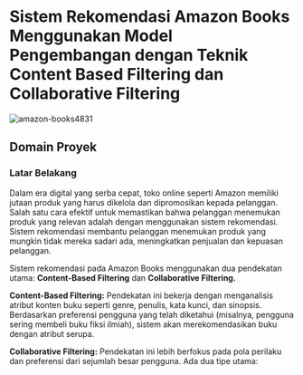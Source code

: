 # **Sistem Rekomendasi Amazon Books Menggunakan Model Pengembangan dengan Teknik Content Based Filtering dan Collaborative Filtering**
![amazon-books4831](https://github.com/user-attachments/assets/169cdf2a-b80b-4b6e-b043-9d0d8eb289ef)
## **Domain Proyek**
### **Latar Belakang**
Dalam era digital yang serba cepat, toko online seperti Amazon memiliki jutaan produk yang harus dikelola dan dipromosikan kepada pelanggan. Salah satu cara efektif untuk memastikan bahwa pelanggan menemukan produk yang relevan adalah dengan menggunakan sistem rekomendasi. Sistem rekomendasi membantu pelanggan menemukan produk yang mungkin tidak mereka sadari ada, meningkatkan penjualan dan kepuasan pelanggan.

Sistem rekomendasi pada Amazon Books menggunakan dua pendekatan utama: **Content-Based Filtering** dan **Collaborative Filtering.**

**Content-Based Filtering:** Pendekatan ini bekerja dengan menganalisis atribut konten buku seperti genre, penulis, kata kunci, dan sinopsis. Berdasarkan preferensi pengguna yang telah diketahui (misalnya, pengguna sering membeli buku fiksi ilmiah), sistem akan merekomendasikan buku dengan atribut serupa.

**Collaborative Filtering:** Pendekatan ini lebih berfokus pada pola perilaku dan preferensi dari sejumlah besar pengguna. Ada dua tipe utama:


